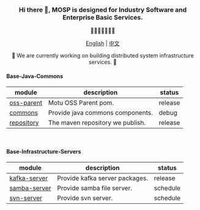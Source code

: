 <!DOCTYPE html>
<html>
  <head>
  <meta charset="UTF-8">
  </head>
  <body>
    <div align="center">
      <h3>Hi there 👋, MOSP is designed for Industry Software and Enterprise Basic Services.</h3>
      <p>🐰🥕🥕🥕🥕🥕🐰</p>
      <p>
        <a href="https://github.com/doraeven/doraeven/blob/main/README.md"><span>English</span></a> | 
        <a href="https://github.com/doraeven/doraeven/blob/main/README_CN.md"><span>中文</span></a>
      </p>
      <p>🌱 We are currently working on building distributed system infrastructure services. 🌱</p>
      <h4 align="left">Base-Java-Commons</h4>
      <div>
        <table>
          <thead>
            <tr>
              <th>module</th>
              <th>description</th>
              <th>status</th>
            </tr>
          </thead>
          <tbody>
            <tr>
              <td><a href="https://github.com/doraeven/oss-parent">oss-parent</a></td>
              <td>Motu OSS Parent pom.</td>
              <td>release</td>
            </tr>
            <tr>
              <td><a href="https://github.com/doraeven/commons">commons</a></td>
              <td>Provide java commons components.</td>
              <td>debug</td>
            </tr>
            <tr>
              <td><a href="https://github.com/doraeven/repository">repository</a></td>
              <td>The maven repository we publish.</td>
              <td>release</td>
            </tr>
          </tbody>
        </table>
      </div>
      <div><br></div>
      <h4 align="left">Base-Infrastructure-Servers</h4>
      <div>
        <table>
          <thead>
            <tr>
              <th>module</th>
              <th>description</th>
              <th>status</th>
            </tr>
          </thead>
          <tbody>
            <tr>
              <td><a href="https://github.com/doraeven/kafka-server">kafka-server</a></td>
              <td>Provide kafka server packages.</td>
              <td>release</td>
            </tr>
            <tr>
              <td><a href="https://github.com/doraeven/samba-server">samba-server</a></td>
              <td>Provide samba file server.</td>
              <td>schedule</td>
            </tr>
            <tr>
              <td><a href="https://github.com/doraeven/svn-server">svn-server</a></td>
              <td>Provide svn server.</td>
              <td>schedule</td>
            </tr>
          </tbody>
        </table>
      </div>
    </div>
  </body>
</html>

<!--
**doraeven/doraeven** is a ✨ _special_ ✨ repository because its `README.md` (this file) appears on your GitHub profile.

Here are some ideas to get you started:

- 🔭 I’m currently working on ...
- 🌱 I’m currently learning ...
- 👯 I’m looking to collaborate on ...
- 🤔 I’m looking for help with ...
- 💬 Ask me about ...
- 📫 How to reach me: ...
- 😄 Pronouns: ...
- ⚡ Fun fact: ...
-->

